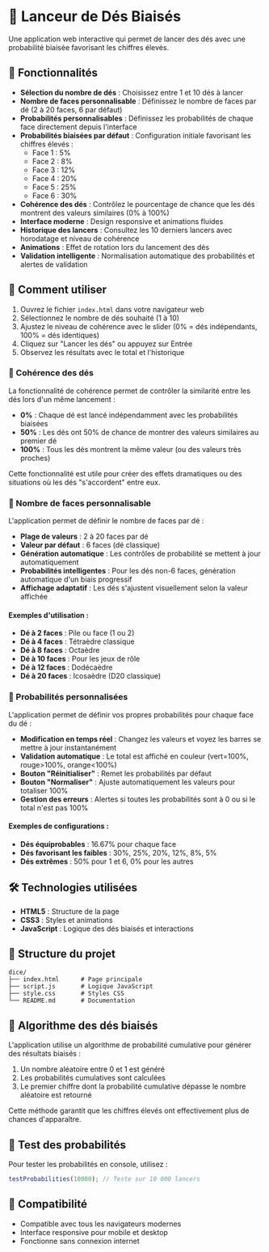 # 🎲 Lanceur de Dés Biaisés

Une application web interactive qui permet de lancer des dés avec une probabilité biaisée favorisant les chiffres élevés.

## 🚀 Fonctionnalités

- **Sélection du nombre de dés** : Choisissez entre 1 et 10 dés à lancer
- **Nombre de faces personnalisable** : Définissez le nombre de faces par dé (2 à 20 faces, 6 par défaut)
- **Probabilités personnalisables** : Définissez les probabilités de chaque face directement depuis l'interface
- **Probabilités biaisées par défaut** : Configuration initiale favorisant les chiffres élevés :
  - Face 1 : 5%
  - Face 2 : 8%
  - Face 3 : 12%
  - Face 4 : 20%
  - Face 5 : 25%
  - Face 6 : 30%
- **Cohérence des dés** : Contrôlez le pourcentage de chance que les dés montrent des valeurs similaires (0% à 100%)
- **Interface moderne** : Design responsive et animations fluides
- **Historique des lancers** : Consultez les 10 derniers lancers avec horodatage et niveau de cohérence
- **Animations** : Effet de rotation lors du lancement des dés
- **Validation intelligente** : Normalisation automatique des probabilités et alertes de validation

## 🎯 Comment utiliser

1. Ouvrez le fichier `index.html` dans votre navigateur web
2. Sélectionnez le nombre de dés souhaité (1 à 10)
3. Ajustez le niveau de cohérence avec le slider (0% = dés indépendants, 100% = dés identiques)
4. Cliquez sur "Lancer les dés" ou appuyez sur Entrée
5. Observez les résultats avec le total et l'historique

### 🎲 Cohérence des dés

La fonctionnalité de cohérence permet de contrôler la similarité entre les dés lors d'un même lancement :

- **0%** : Chaque dé est lancé indépendamment avec les probabilités biaisées
- **50%** : Les dés ont 50% de chance de montrer des valeurs similaires au premier dé
- **100%** : Tous les dés montrent la même valeur (ou des valeurs très proches)

Cette fonctionnalité est utile pour créer des effets dramatiques ou des situations où les dés "s'accordent" entre eux.

### 🎯 Nombre de faces personnalisable

L'application permet de définir le nombre de faces par dé :

- **Plage de valeurs** : 2 à 20 faces par dé
- **Valeur par défaut** : 6 faces (dé classique)
- **Génération automatique** : Les contrôles de probabilité se mettent à jour automatiquement
- **Probabilités intelligentes** : Pour les dés non-6 faces, génération automatique d'un biais progressif
- **Affichage adaptatif** : Les dés s'ajustent visuellement selon la valeur affichée

#### Exemples d'utilisation :
- **Dé à 2 faces** : Pile ou face (1 ou 2)
- **Dé à 4 faces** : Tétraèdre classique
- **Dé à 8 faces** : Octaèdre
- **Dé à 10 faces** : Pour les jeux de rôle
- **Dé à 12 faces** : Dodécaèdre
- **Dé à 20 faces** : Icosaèdre (D20 classique)

### 🎯 Probabilités personnalisées

L'application permet de définir vos propres probabilités pour chaque face du dé :

- **Modification en temps réel** : Changez les valeurs et voyez les barres se mettre à jour instantanément
- **Validation automatique** : Le total est affiché en couleur (vert=100%, rouge>100%, orange<100%)
- **Bouton "Réinitialiser"** : Remet les probabilités par défaut
- **Bouton "Normaliser"** : Ajuste automatiquement les valeurs pour totaliser 100%
- **Gestion des erreurs** : Alertes si toutes les probabilités sont à 0 ou si le total n'est pas 100%

#### Exemples de configurations :
- **Dés équiprobables** : 16.67% pour chaque face
- **Dés favorisant les faibles** : 30%, 25%, 20%, 12%, 8%, 5%
- **Dés extrêmes** : 50% pour 1 et 6, 0% pour les autres

## 🛠️ Technologies utilisées

- **HTML5** : Structure de la page
- **CSS3** : Styles et animations
- **JavaScript** : Logique des dés biaisés et interactions

## 📁 Structure du projet

```
dice/
├── index.html      # Page principale
├── script.js       # Logique JavaScript
├── style.css       # Styles CSS
└── README.md       # Documentation
```

## 🎲 Algorithme des dés biaisés

L'application utilise un algorithme de probabilité cumulative pour générer des résultats biaisés :

1. Un nombre aléatoire entre 0 et 1 est généré
2. Les probabilités cumulatives sont calculées
3. Le premier chiffre dont la probabilité cumulative dépasse le nombre aléatoire est retourné

Cette méthode garantit que les chiffres élevés ont effectivement plus de chances d'apparaître.

## 🧪 Test des probabilités

Pour tester les probabilités en console, utilisez :
```javascript
testProbabilities(10000); // Teste sur 10 000 lancers
```

## 📱 Compatibilité

- Compatible avec tous les navigateurs modernes
- Interface responsive pour mobile et desktop
- Fonctionne sans connexion internet
